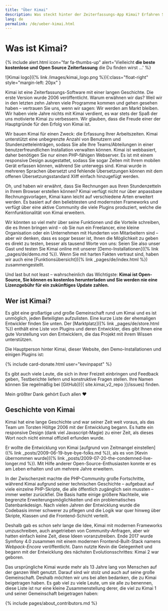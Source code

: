 ```yaml
---
title: "Über Kimai"
description: Was steckt hinter der Zeiterfassungs-App Kimai? Erfahren Sie mehr über es, seine Geschichte und seinen Entwickler.
lang: de
permalink: /de/ueber-kimai.html
---
```


# Was ist Kimai?

{% include alert.html icon="far fa-thumbs-up" alert='Vielleicht <strong>die beste kostenlose und Open Source Zeiterfassung</strong> die Du finden wirst ...' %}

![Kimai logo]({% link /images/kimai_logo.png %}){:class="float-right" style="margin-left: 20px" }

Kimai ist eine Zeiterfassungs-Software mit einer langen Geschichte. Die erste Version wurde 2006 veröffentlicht. 
Warum erwähnen wir das? Weil wir in den letzten zehn Jahren viele Programme kommen und gehen gesehen haben – vertrauen Sie uns, wenn wir sagen: 
Wir werden am Markt bleiben. Wir haben viele Jahre nichts mit Kimai verdient, es war stets der Spaß der uns motivierte Kimai zu verbessern. 
Wir glauben, dass die Freude einer der Hauptgründe für den Erfolg von Kimai ist. 

Wir bauen Kimai für einen Zweck: die Erfassung Ihrer Arbeitszeiten. Kimai unterstützt eine unbegrenzte Anzahl von Benutzern und Stundenzetteleinträgen, 
sodass Sie alle Ihre Teams/Abteilungen in einer benutzerfreundlichen Installation verwalten können. 
Kimai ist webbasiert, daher benötigen Sie nur einen PHP-fähigen Webserver. Es ist mit einem responsive Design ausgestattet, 
sodass Sie sogar Zeiten mit Ihrem mobilen Gerät erfassen können, während Sie unterwegs sind. 
Kimai wurde in mehreren Sprachen übersetzt und fehlende Übersetzungen können mit dem offenen Übersetzungsstandard Xliff einfach hinzugefügt werden.

Oh, und haben wir erwähnt, dass Sie Rechnungen aus Ihren Stundenzetteln in Ihrem Browser erstellen können? 
Kimai verfügt nicht nur über anpassbare Rechnungsvorlagen, Kimai kann leicht auf verschiedene Arten erweitert werden. 
Es basiert auf den beliebtesten und modernsten Frameworks und verfügt über eine aktive Community die viele Plugins produziert, welche 
die Kernfunktionalität von Kimai erweitern.

Wir könnten so viel mehr über seine Funktionen und die Vorteile schreiben, die es Ihnen bringen wird – ob Sie nun ein Freelancer, 
eine kleine Organisation oder ein Unternehmen mit Hunderten von Mitarbeitern sind – aber wir denken, dass es sogar besser ist, 
Ihnen die Möglichkeit zu geben es direkt zu testen, besser als tausend Worte von uns: 
Seien Sie also unser Gast und testen Sie Kimai online mit unserer [Demo-Installationen]({% link _pages/de/demo.md %}). 
Wenn Sie mit harten Fakten vertraut sind, haben wir auch eine [Funktionsübersicht]({% link _pages/de/index.html %}) zusammengestellt.

Und last but not least – wahrscheinlich das Wichtigste: 
**Kimai ist Open-Source, Sie können es kostenlos herunterladen und Sie werden nie eine Lizenzgebühr für ein zukünftiges Update zahlen.**

## Wer ist Kimai?

Es gibt eine großartige und große Gemeinschaft rund um Kimai und es ist unmöglich, jeden Beteiligten aufzulisten. 
Eine kurze Liste der ehemaligen Entwickler finden Sie unten.
Der [Marktplatz]({% link _pages/de/store.html %}) enthält eine Liste von Plugins und deren Entwickler, dies gibt Ihnen eine 
gute Vorstellung von den Entwicklern, die das Projekt mit ihrem Wissen unterstützen.

Die Hauptperson hinter Kimai, dieser Website, den Demo-Installationen und einigen Plugins ist:

{% include card-donate.html user="kevinpapst" %}

Es gibt auch viele Leute, die sich in ihrer Freizeit einbringen und Feedback geben, Testberichte liefern und konstruktive Fragen stellen. 
Ihre Namen können Sie regelmäßig bei [GitHub]({{ site.kimai_v2_repo }}/issues) finden. 

Mein größter Dank gehört Euch allen ❤️   

## Geschichte von Kimai

Kimai hat eine lange Geschichte und war seiner Zeit weit voraus, als das Team um Torsten Höltge 2006 mit der Entwicklung begann. 
Es hatte ein responsive Design (dank viel Javascript-Magie) zu einer Zeit, als dieses Wort noch nicht einmal offiziell erfunden wurde.

Er wollte die Entwicklung von Kimai [aufgrund von Zeitmangel einstellen]({% link _posts/2009-06-19-bye-bye-folks.md %}), als es von [Kevin übernommen wurde]({% link _posts/2009-07-20-the-condemned-live-longer.md %}).
Mit Hilfe anderer Open-Source-Enthusiasten konnte er es am Leben erhalten und um mehrere Jahre erweitern.

In der Zwischenzeit machte die PHP-Community große Fortschritte, während Kimai aufgrund seiner technischen Geschichte – aufgebaut 
auf viele einzelne PHP-Skripte, die alle öffentlich zugänglich sein mussten – immer weiter zurückfiel.
Die Basis hatte einige größere Nachteile, wie begrenzte Erweiterungsmöglichkeiten und ein problematisches Datenbankdesign. 
Nach vielen Jahren der Entwicklung wurde die Codebasis immer schwerer zu pflegen und die Logik war quer hinweg über Skripte, 
Klassen und die Frontend-Schicht verteilt.
 
Deshalb gab es schon sehr lange die Idee, Kimai mit modernen Frameworks umzuschreiben, auch angetrieben von Community-Anfragen, 
aber wir hatten einfach keine Zeit, diese Ideen voranzutreiben.
Ende 2017 wurde Symfony 4.0 zusammen mit einem modernen Frontend-Built-Stack namens _Webpack-Encore_ veröffentlicht.
Dann nutzte Kevin die Gelegenheit und begann mit der Entwicklung des nächsten Evolutionsschrittes: Kimai 2 war geboren.

Das ursprüngliche Kimai wurde mehr als 13 Jahre lang von Menschen auf der ganzen Welt genutzt. Darauf sind wir stolz und auch auf seine große Gemeinschaft. 
Deshalb möchten wir uns bei allen bedanken, die zu Kimai beigetragen haben.
Es gab viel zu viele Leute, um sie alle zu benennen, diese Liste ist nur eine kleine Zusammenstellung derer, die viel zu Kimai 1 und seiner Gemeinschaft beigetragen haben:

{% include pages/about_contributors.md %} 
